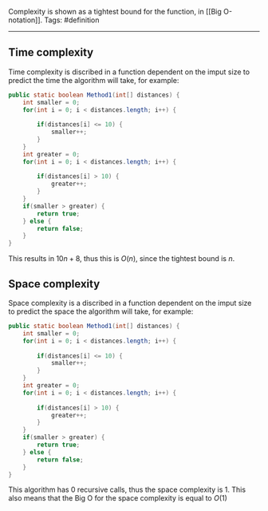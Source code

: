 Complexity is shown as a tightest bound for the function, in [[Big O-notation]]. 
Tags: #definition 
___

## Time complexity
Time complexity is discribed in a function dependent on the imput size to predict the time the algorithm will take, for example: 
```java
public static boolean Method1(int[] distances) {  
	int smaller = 0;  
	for(int i = 0; i < distances.length; i++) {  
	 
		if(distances[i] <= 10) {  
			smaller++;  
		}  
	}  
	int greater = 0;  
	for(int i = 0; i < distances.length; i++) {  
	 
		if(distances[i] > 10) {  
			greater++;  
		}  
	}  
	if(smaller > greater) {  
		return true;  
	} else {  
		return false;  
	}  
}
```
This results in $10n+8$, thus this is $O(n)$, since the tightest bound is $n$.

## Space complexity
Space complexity is a discribed in a function dependent on the imput size to predict the space the algorithm will take, for example: 
```java
public static boolean Method1(int[] distances) {  
	int smaller = 0;  
	for(int i = 0; i < distances.length; i++) {  
	 
		if(distances[i] <= 10) {  
			smaller++;  
		}  
	}  
	int greater = 0;  
	for(int i = 0; i < distances.length; i++) {  
	 
		if(distances[i] > 10) {  
			greater++;  
		}  
	}  
	if(smaller > greater) {  
		return true;  
	} else {  
		return false;  
	}  
}
```
This algorithm has 0 recursive calls, thus the space complexity is $1$. This also means that the Big O for the space complexity is equal to $O(1)$